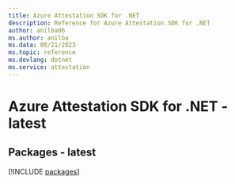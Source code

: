 ```yaml
---
title: Azure Attestation SDK for .NET
description: Reference for Azure Attestation SDK for .NET
author: anilba06
ms.author: anilba
ms.data: 08/21/2023
ms.topic: reference
ms.devlang: dotnet
ms.service: attestation
---
```

# Azure Attestation SDK for .NET - latest
## Packages - latest
[!INCLUDE [packages](attestation-index.md)]